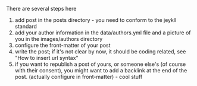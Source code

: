 
There are several steps here
1. add post in the posts directory - you need to conform to the jeykll standard
2. add your author information in the data/authors.yml file and a picture of you in the images/authors directory
3. configure the front-matter of your post
4. write the post; if it's not clear by now, it should be coding related,  see "How to insert url syntax"
5. if you want to republish a post of yours, or someone else's (of course with their consent), you might
want to add a backlink at the end of the post. (actually configure in front-matter) - cool stuff
